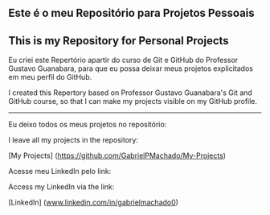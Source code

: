 ## Este é o meu Repositório para Projetos Pessoais
## This is my Repository for Personal Projects

 
Eu criei este Repertório apartir do curso de Git e GitHub do Professor Gustavo Guanabara, para que eu possa deixar meus projetos explicitados em meu perfil do GitHub.

I created this Repertory based on Professor Gustavo Guanabara's Git and GitHub course, so that I can make my projects visible on my GitHub profile.

---

Eu deixo todos os meus projetos no repositório:

I leave all my projects in the repository:

[My Projects] (https://github.com/GabrielPMachado/My-Projects)

Acesse meu LinkedIn pelo link:

Access my LinkedIn via the link:

[LinkedIn] (www.linkedin.com/in/gabrielmachado0)
